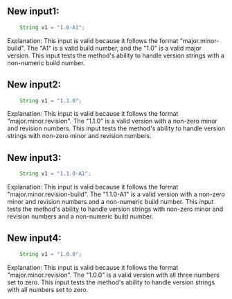 ## New input1:
```java
    String v1 = "1.0-A1";
```
Explanation: This input is valid because it follows the format "major.minor-build". The "A1" is a valid build number, and the "1.0" is a valid major version. This input tests the method's ability to handle version strings with a non-numeric build number.

## New input2:
```java
    String v1 = "1.1.0";
```
Explanation: This input is valid because it follows the format "major.minor.revision". The "1.1.0" is a valid version with a non-zero minor and revision numbers. This input tests the method's ability to handle version strings with non-zero minor and revision numbers.

## New input3:
```java
    String v1 = "1.1.0-A1";
```
Explanation: This input is valid because it follows the format "major.minor.revision-build". The "1.1.0-A1" is a valid version with a non-zero minor and revision numbers and a non-numeric build number. This input tests the method's ability to handle version strings with non-zero minor and revision numbers and a non-numeric build number.

## New input4:
```java
    String v1 = "1.0.0";
```
Explanation: This input is valid because it follows the format "major.minor.revision". The "1.0.0" is a valid version with all three numbers set to zero. This input tests the method's ability to handle version strings with all numbers set to zero.

## New input5:
```java
    String v1 = "1.0.0-A1";
```
Explanation: This input is valid because it follows the format "major.minor.revision-build". The "1.0.0-A1" is a valid version with all three numbers set to zero and a non-numeric build number. This input tests the method's ability to handle version strings with all numbers set to zero and a non-numeric build number.
